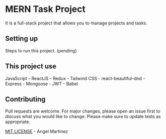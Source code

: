 # MERN Task Project

It is a full-stack project that allows you to manage projects and tasks.

## Setting up

Steps to run this project. (pending)

## This project use

JavaScript - ReactJS - Redux - Tailwind CSS - react-beautiful-dnd - Express - Mongoose - JWT - Babel

## Contributing

Pull requests are welcome. For major changes, please open an issue first to discuss what you would like to change. Please make sure to update tests as appropriate.

[MIT LICENSE](LICENSE) - Angel Martinez
